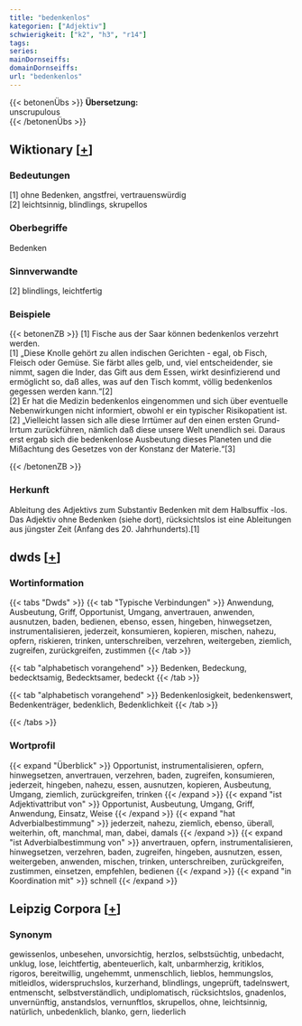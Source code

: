```yaml
---
title: "bedenkenlos"
kategorien: ["Adjektiv"]
schwierigkeit: ["k2", "h3", "r14"]
tags:
series:
mainDornseiffs:
domainDornseiffs:
url: "bedenkenlos"
---
```


{{< betonenÜbs >}}
**Übersetzung:**  
unscrupulous  
{{< /betonenÜbs >}}

## Wiktionary [[+](https://de.wiktionary.org/wiki/bedenkenlos)]

### Bedeutungen
[1] ohne Bedenken, angstfrei, vertrauenswürdig  
[2] leichtsinnig, blindlings, skrupellos  

### Oberbegriffe
Bedenken  

### Sinnverwandte
[2] blindlings, leichtfertig  

### Beispiele
{{< betonenZB >}}
[1] Fische aus der Saar können bedenkenlos verzehrt werden.  
[1] „Diese Knolle gehört zu allen indischen Gerichten - egal, ob Fisch, Fleisch oder Gemüse. Sie färbt alles gelb, und, viel entscheidender, sie nimmt, sagen die Inder, das Gift aus dem Essen, wirkt desinfizierend und ermöglicht so, daß alles, was auf den Tisch kommt, völlig bedenkenlos gegessen werden kann.“[2]  
[2] Er hat die Medizin bedenkenlos eingenommen und sich über eventuelle Nebenwirkungen nicht informiert, obwohl er ein typischer Risikopatient ist.  
[2] „Vielleicht lassen sich alle diese Irrtümer auf den einen ersten Grund-Irrtum zurückführen, nämlich daß diese unsere Welt unendlich sei. Daraus erst ergab sich die bedenkenlose Ausbeutung dieses Planeten und die Mißachtung des Gesetzes von der Konstanz der Materie.“[3]  

{{< /betonenZB >}}
### Herkunft
Ableitung des Adjektivs zum Substantiv Bedenken mit dem Halbsuffix -los.  
Das Adjektiv ohne Bedenken (siehe dort), rücksichtslos ist eine Ableitungen aus jüngster Zeit (Anfang des 20. Jahrhunderts).[1]  



## dwds [[+](https://www.dwds.de/wb/bedenkenlos)]

### Wortinformation
{{< tabs "Dwds" >}}
{{< tab "Typische Verbindungen" >}}
Anwendung, Ausbeutung, Griff, Opportunist, Umgang, anvertrauen, anwenden, ausnutzen, baden, bedienen, ebenso, essen, hingeben, hinwegsetzen, instrumentalisieren, jederzeit, konsumieren, kopieren, mischen, nahezu, opfern, riskieren, trinken, unterschreiben, verzehren, weitergeben, ziemlich, zugreifen, zurückgreifen, zustimmen
{{< /tab >}}

{{< tab "alphabetisch vorangehend" >}}
Bedenken, Bedeckung, bedecktsamig, Bedecktsamer, bedeckt
{{< /tab >}}

{{< tab "alphabetisch vorangehend" >}}
Bedenkenlosigkeit, bedenkenswert, Bedenkenträger, bedenklich, Bedenklichkeit
{{< /tab >}}

{{< /tabs >}}

### Wortprofil
{{< expand "Überblick" >}} Opportunist, instrumentalisieren, opfern, hinwegsetzen, anvertrauen, verzehren, baden, zugreifen, konsumieren, jederzeit, hingeben, nahezu, essen, ausnutzen, kopieren, Ausbeutung, Umgang, ziemlich, zurückgreifen, trinken {{< /expand >}}
{{< expand "ist Adjektivattribut von" >}} Opportunist, Ausbeutung, Umgang, Griff, Anwendung, Einsatz, Weise {{< /expand >}}
{{< expand "hat Adverbialbestimmung" >}} jederzeit, nahezu, ziemlich, ebenso, überall, weiterhin, oft, manchmal, man, dabei, damals {{< /expand >}}
{{< expand "ist Adverbialbestimmung von" >}} anvertrauen, opfern, instrumentalisieren, hinwegsetzen, verzehren, baden, zugreifen, hingeben, ausnutzen, essen, weitergeben, anwenden, mischen, trinken, unterschreiben, zurückgreifen, zustimmen, einsetzen, empfehlen, bedienen {{< /expand >}}
{{< expand "in Koordination mit" >}} schnell {{< /expand >}}

## Leipzig Corpora [[+](https://corpora.uni-leipzig.de/en/res?word=bedenkenlos&corpusId=deu_newscrawl-public_2018)]


### Synonym
gewissenlos, unbesehen, unvorsichtig, herzlos, selbstsüchtig, unbedacht, unklug, lose, leichtfertig, abenteuerlich, kalt, unbarmherzig, kritiklos, rigoros, bereitwillig, ungehemmt, unmenschlich, lieblos, hemmungslos, mitleidlos, widerspruchslos, kurzerhand, blindlings, ungeprüft, tadelnswert, entmenscht, selbstverständlich, undiplomatisch, rücksichtslos, gnadenlos, unvernünftig, anstandslos, vernunftlos, skrupellos, ohne, leichtsinnig, natürlich, unbedenklich, blanko, gern, liederlich

